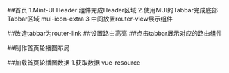 ##首页
1.Mint-UI  Header 组件完成Header区域
2.使用MUI的Tabbar完成底部Tabbar区域
    mui-icon-extra
3 中间放置router-view展示组件

##改造tabbar为router-link
##设置路由高亮
##点击tabbar展示对应的路由组件

##制作首页轮播图布局

##加载首页轮播图数据
1.获取数据 vue-resource